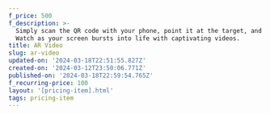 ```yaml
---
f_price: 500
f_description: >-
  Simply scan the QR code with your phone, point it at the target, and BAM!
  Watch as your screen bursts into life with captivating videos.
title: AR Video
slug: ar-video
updated-on: '2024-03-18T22:51:55.827Z'
created-on: '2024-03-12T23:50:06.771Z'
published-on: '2024-03-18T22:59:54.765Z'
f_recurring-price: 100
layout: '[pricing-item].html'
tags: pricing-item
---
```



